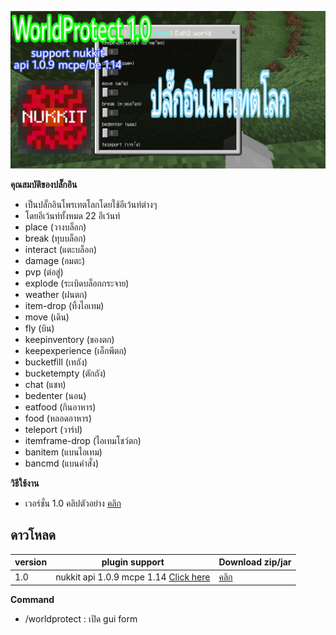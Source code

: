 ![icon](images/1.0/PicsArt_02-18-09.58.08.jpg)


**คุณสมบัติของปลั๊กอิน**<br>
- เป็นปลั๊กอินโพรเทตโลกโดยใช้อีเว้นท์ต่างๆ
- โดยอีเว้นท์ทั้งหมด 22 อีเว้นท์
- place (วางบล็อก)
- break (ทุบบล็อก)
- interact (แตะบล็อก)
- damage (อมตะ)
- pvp (ต่อสู่)
- explode (ระเบิดบล็อกกระจาย)
- weather (ฝนตก)
- item-drop (ทิ้งไอเทม)
- move (เดิน)
- fly (บิน)
- keepinventory (ของตก)
- keepexperience (เอ็กพีตก)
- bucketfill (เทถัง)
- bucketempty (ตักถัง)
- chat (แชท)
- bedenter (นอน)
- eatfood (กินอาหาร)
- food (หลอดอาหาร)
- teleport (วาร์ป)
- itemframe-drop (ไอเทมโชว์ตก)
- banitem (แบนไอเทม)
- bancmd (แบนคำสั่ง)


**วิธีใช้งาน**<br>
- เวอร์ชั่น 1.0 คลิปตัวอย่าง [คลิก](https://youtu.be/PvfZjUsIhqo)


## ดาวโหลด
| version  | plugin support                        | Download  zip/jar                                                 |
| ---- | ------------------------------------ | ---------------------------------------------------------- |
| 1.0  | nukkit api 1.0.9 mcpe 1.14 [Click here](https://github.com/NukkitX/Nukkit) | [คลิก](https://github.com/HmmHmmmm/WorldProtect/releases/1.0) |


**Command**<br>
- /worldprotect : เปิด gui form